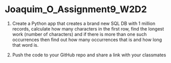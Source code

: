 # Joaquim_O_Assignment9_W2D2
1. Create a Python app that creates a brand new SQL DB with 1 million records, calculate how many characters in the first row, find the longest work (number of characters) and if there is more than one such occurrences then find out how many occurrences that is and how long that word is.

2. Push the code to your GitHub repo and share a link with your classmates
